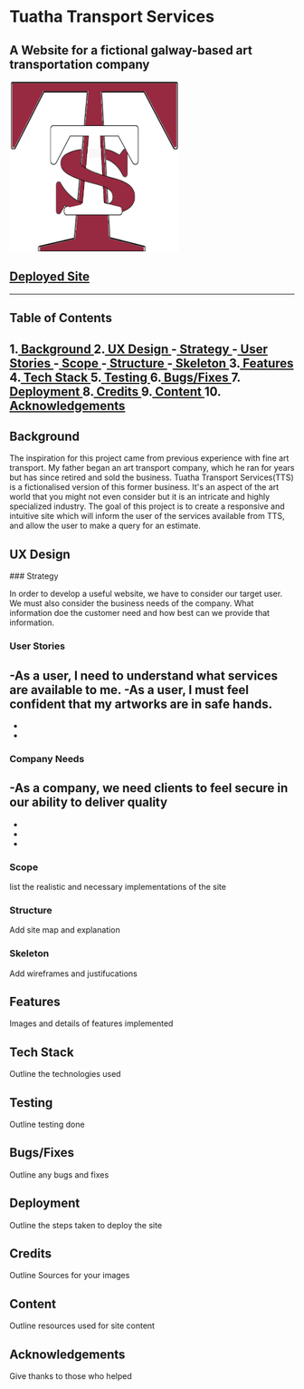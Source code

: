 # Tuatha Transport Services
## A Website for a fictional galway-based art transportation company
<img src="assets/images/tuatha-logo.png" alt="Logo for the Tuatha Transport Service Company" width="300" height="300" title="Tuatha logo" style="float:center;"/>

## **[Deployed Site](https://endamagennis.github.io/tuatha_transport/index.html)**
--------------------------------------------
## Table of Contents

1.[ Background ](#background)
2.[ UX Design ](#ux)
  -[ Strategy ](#strategy)
    -[ User Stories ](#stories)
  -[ Scope ](#scope)
  -[ Structure ](#map)
  -[ Skeleton ](#wire)
3.[ Features ](#feat)
4.[ Tech Stack ](#tech)
5.[ Testing ](#test)
6.[ Bugs/Fixes ](#bugs)
7.[ Deployment ](#deploy)
8.[ Credits ](#cred)
9.[ Content ](#content)
10.[ Acknowledgements ](#ack)
--------------------------------------------

<a name="background"></a>
## Background

The inspiration for this project came from previous experience with fine art transport. My father began an art transport company, which he ran for years but has since retired and sold the business.
Tuatha Transport Services(TTS) is a fictionalised version of this former business. It's an aspect of the art world that you might not even consider but it is an intricate and highly specialized industry. The goal of this project is to create a responsive and intuitive site which will inform the user of the services available from TTS, and allow the user to make a query for an estimate.

<a name="ux"></a>
## UX Design

<a name="strategy">
### Strategy
  
  In order to develop a useful website, we have to consider our target user. We must also consider the business needs of the company. What information doe the customer need and how best can we provide that information.
  
<a name="stories"></a>
### User Stories
  
  -As a user, I need to understand what services are available to me.
  -As a user, I must feel confident that my artworks are in safe hands.
  -
  -
  -
### Company Needs
  
  -As a company, we need clients to feel secure in our ability to deliver quality
  -
  -
  -
  -
<a name="scope"></a>
### Scope
  
  list the realistic and necessary implementations of the site
  
<a name="structure"></a>
### Structure
  
  Add site map and explanation
  
<a name="skeleton"></a>
### Skeleton
  
  Add wireframes and justifucations

<a name="feat"></a>
## Features
  
  Images and details of features implemented

<a name="tech"></a>
## Tech Stack
  
  Outline the technologies used

<a name="test"></a>
## Testing
  
  Outline testing done
  
<a name="bugs"></a>
## Bugs/Fixes
  
  Outline any bugs and fixes

<a name="deploy"></a>
## Deployment
  
  Outline the steps taken to deploy the site
  
<a name="cred"></a>
## Credits
  
  Outline Sources for your images
  
<a name="content"></a>
## Content
  
  Outline resources used for site content
  
<a name="ack"></a>
## Acknowledgements
  
  Give thanks to those who helped
  
